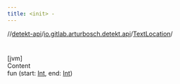 ```yaml
---
title: <init> -
---
```

//[detekt-api](../../index.md)/[io.gitlab.arturbosch.detekt.api](../index.md)/[TextLocation](index.md)/[<init>](-init-.md)



# <init>  
[jvm]  
Content  
fun [<init>](-init-.md)(start: [Int](https://kotlinlang.org/api/latest/jvm/stdlib/kotlin/-int/index.html), end: [Int](https://kotlinlang.org/api/latest/jvm/stdlib/kotlin/-int/index.html))  



